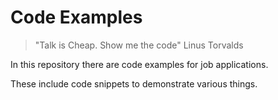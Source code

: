 # Code Examples

> "Talk is Cheap. Show me the code" Linus Torvalds

In this repository there are code examples for job applications.

These include code snippets to demonstrate various things.




